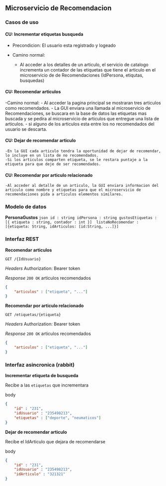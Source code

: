 ## Microservicio de Recomendacion

### Casos de uso

#### CU: Incrementar etiquetas busqueda
- Precondicion: El usuario esta registrado y logeado

- Camino normal:
    - Al acceder a los detalles de un articulo, el servicio de catalogo incrementa un contador de las etiquetas que tiene el articulo en el microservicio de de Recomendaciones (IdPersona, etiqutas, busquedas)


#### CU: Recomendar articulos
-Camino normal:
    - Al acceder la pagina principal se mostraran tres articulos como recomendados.
    - La GUI enviara una llamada al microservicio de Recomendaciones, se buscara en la base de datos las etiquetas mas buscada y se pedira al microservicio de articulos que entregue una lista de articulos.
        - si alguno de los articulos esta entre los no recomendados del usuario se descarta.

#### CU: Dejar de recomendar articulo
    -En la GUI cada articulo tendra la oportunidad de dejar de recomendar, lo incluye en un lista de no recomendados.
    -Si los articulos comparten etiqueta, se le restara puntaje a la etiqueta para que deje de ser recomendados.

#### CU: Recomendar por articulo relacionado
    -Al acceder al detalle de un articulo, la GUI enviara informacion del articulo como nombre y etiquetas para que el microservicio de recomendaciones pida a articulos elementos similares.

### Modelo de datos

**PersonaGustos**
    ```json
    id : string
    idPersona : string
    gustosEtiquetas : [{
        etiqueta : string,
        contador : int
        }] 
    listaNoRecomendar : [{etiqueta: String, idArticulos: [id:String, ...]}]```

### Interfaz REST

**Recomendar articulos**

`GET /{IdUsuario}`

*Headers*
Authorization: Bearer token

*Response*
`200 OK` articulos recomendados
```json
{
    "articulos" : ["etiqueta", "..."]
}
```

**Recomendar por articulo relacionado**

`GET /etiquetas/{etiqueta}`

*Headers*
Authorization: Bearer token

*Response*
`200 OK` articulos recomendados
```json
{
    "articulos" : ["etiqueta", "..."]
}
```

### Interfaz asincronica (rabbit)

**Incrementar etiqueta de busqueda**

Recibe a las `etiquetas` que incrementara

body
```json
{
    "id" : "231",
    "idUsuario" : "235498213",
    "etiquetas" : ["deporte", "neumaticos"]
}
```


**Dejar de recomendar articulo**

Recibe el IdArticulo que dejara de recomendarse

body
```json
{
    "id" : "231",
    "idUsuario" : "235498213",
    "idArticulo" : "321321"
}
```
